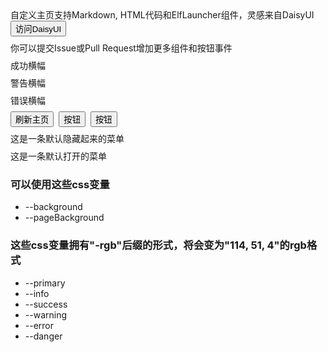 <div class='alert alert-primary' style='margin-bottom: 0.5rem;'>
  自定义主页支持Markdown, HTML代码和ElfLauncher组件，灵感来自DaisyUI
  <a href='https://daisyui.com/components/button/'>
    <button class='btn btn-sm btn-primary'>访问DaisyUI</button>
  </a>
</div>
<div class='alert alert-info' style='margin-bottom: 0.5rem;'>
  你可以提交Issue或Pull Request增加更多组件和按钮事件
</div>
<div class='alert alert-success' style='margin-bottom: 0.5rem;'>
  成功横幅
</div>
<div class='alert alert-warning' style='margin-bottom: 0.5rem;'>
  警告横幅
</div>
<div class='alert alert-error' style='margin-bottom: 0.5rem;'>
  错误横幅
</div>

<div style='display: flex; gap: 0.5rem; margin-bottom: 0.5rem'>
  <button id='refresh' class='btn btn-primary'>刷新主页</button>
  <button class='btn'>按钮</button>
  <button class='btn btn-border'>按钮</button>
</div>

<div class='collapse' title='折叠菜单' style='margin-bottom: 0.5rem;'>
  这是一条默认隐藏起来的菜单
</div>
<div class='collapse collapse-open' title='折叠菜单' style='margin-bottom: 0.5rem;'>
  这是一条默认打开的菜单
</div>

### 可以使用这些css变量
- --background
- --pageBackground

### 这些css变量拥有"-rgb"后缀的形式，将会变为"114, 51, 4"的rgb格式
- --primary
- --info
- --success
- --warning
- --error
- --danger